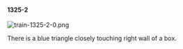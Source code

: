 #### 1325-2
![train-1325-2-0.png](https://github.com/lil-lab/nlvr/raw/master/nlvr/train/images/67/train-1325-2-0.png "train-1325-2-0.png")

There is a blue triangle closely touching right wall of a box.